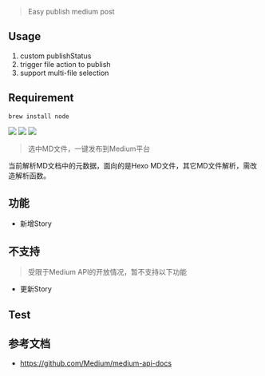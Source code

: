 > Easy publish medium post

## Usage
1. custom publishStatus
2. trigger file action to publish
3. support multi-file selection


## Requirement

```
brew install node
```



![](https://img.shields.io/badge/version-v1.6-green?style=for-the-badge)
[![](https://img.shields.io/badge/download-click-blue?style=for-the-badge)](https://github.com/alanhg/alfred-workflows/raw/master/medium-publisher/Medium%20Tools.alfredworkflow)
[![](https://img.shields.io/badge/plist-link-important?style=for-the-badge)](https://raw.githubusercontent.com/alanhg/alfred-workflows/master/medium-publisher/src/info.plist)



<!-- more -->
> 选中MD文件，一键发布到Medium平台

当前解析MD文档中的元数据，面向的是Hexo MD文件，其它MD文件解析，需改造解析函数。

## 功能
- 新增Story

## 不支持
> 受限于Medium API的开放情况，暂不支持以下功能

- 更新Story

## Test


## 参考文档
- https://github.com/Medium/medium-api-docs
